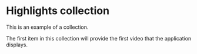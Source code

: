 # Highlights collection

This is an example of a collection.

The first item in this collection will provide the first
video that the application displays.
